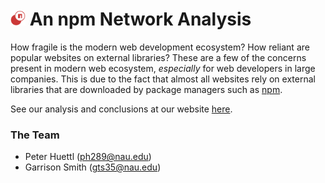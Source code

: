 # <img src="docs/favicon.png" width="24" height="24" /> An npm Network Analysis

How fragile is the modern web development ecosystem? How reliant are popular websites on external libraries? These are a few of the concerns present in modern web ecosystem, *especially* for web developers in large companies. This is due to the fact that almost all websites rely on external libraries that are downloaded by package managers such as [npm](https://npmjs.com).

See our analysis and conclusions at our website [here](https://petetetete.github.io/cs499-project/).


### The Team

* Peter Huettl ([ph289@nau.edu](ph289@nau.edu))
* Garrison Smith ([gts35@nau.edu](gts35@nau.edu))
